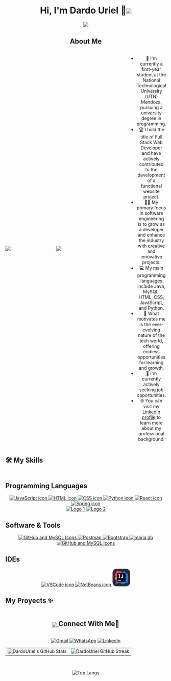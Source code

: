 <div align="center">
  <h1>Hi, I'm Dardo Uriel 👋<img src="https://media.giphy.com/media/hvRJCLFzcasrR4ia7z/giphy.gif" width="35"></h1>

  <p>
    <a href="https://github.com/DenverCoder1/readme-typing-svg">
      <img src="https://readme-typing-svg.herokuapp.com?font=Time+New+Roman&color=cyan&size=25&center=true&vCenter=true&width=600&height=100&lines=Back+end+web+developer">
    </a>
  </p>

  <h2>About Me</h2>

  <div style="display: flex; align-items: center;">
    <img src="https://media.giphy.com/media/SWoSkN6DxTszqIKEqv/giphy.gif" width="250">
    <img src="https://www.aalpha.net/wp-content/uploads/2020/12/full-stack-development.gif" width="360">
    <div style="flex: 1;">
      <ul>
        <li>🏫 I'm currently a first-year student at the National Technological University (UTN) Mendoza, pursuing a university degree in programming.</li>
        <li>🏆 I hold the title of Full Stack Web Developer and have actively contributed to the development of a functional website project.</li>
        <li>👨‍💻 My primary focus in software engineering is to grow as a developer and enhance the industry with creative and innovative projects.</li>
        <li>💻 My main programming languages include Java, MySQL, HTML, CSS, JavaScript, and Python.</li>
        <li>🚀 What motivates me is the ever-evolving nature of the tech world, offering endless opportunities for learning and growth.</li>
        <li>👀 I'm currently actively seeking job opportunities.</li>
        <li>🌐 You can visit my <a href="https://www.linkedin.com/in/dardo-uriel-herrera-1a25b6281/">LinkedIn profile</a> to learn more about my professional background.</li>
      </ul>
    </div>
  </div>
</div>

## 🛠️ My Skills

<h2 style="display: inline-block">Programming Languages</h2>

<div align="center">
  <div align="center">
  <a href="https://skillicons.dev" target="_blank"> 
    <img width="55" src="https://skillicons.dev/icons?i=js" alt="JavaScript icon">
    <img width="55" src="https://skillicons.dev/icons?i=html" alt="HTML icon">
    <img width="55" src="https://skillicons.dev/icons?i=css" alt="CSS icon">
    <img width="55" src="https://skillicons.dev/icons?i=python" alt="Python icon">
    <img width="55" src="https://skillicons.dev/icons?i=react" alt="React icon">
    <img width="55" src="https://skillicons.dev/icons?i=spring" alt="Spring icon">
  </a>
</div>
<div align="center">
  <a href="https://skillicons.dev" target="_blank"> 
    <img width="55" src="https://user-images.githubusercontent.com/25181517/183891303-41f257f8-6b3d-487c-aa56-c497b880d0fb.png" alt="Logo 1">
    <img width="55" src="https://user-images.githubusercontent.com/25181517/117201156-9a724800-adec-11eb-9a9d-3cd0f67da4bc.png" alt="Logo 2">
  </a>
</div>

</div>
<h2 style="display: inline-block"> Software & Tools</h2>


<div align="center">
  <a href="https://skillicons.dev" target="_blank"> 
    <img src="https://skillicons.dev/icons?i=mysql" alt="GitHub and MySQL Icons">
  </a>
  <a href="https://mariadb.org" target="_blank">
    <img src="https://user-images.githubusercontent.com/25181517/192109061-e138ca71-337c-4019-8d42-4792fdaa7128.png" alt="Postman" width="40" height="40">
     <img src="https://user-images.githubusercontent.com/25181517/183898054-b3d693d4-dafb-4808-a509-bab54cf5de34.png" alt="Bootstrap" width="40" height="40">
       <img src="https://github.com/marwin1991/profile-technology-icons/assets/136815194/3c698a4f-84e4-4849-a900-476b14311634" alt="maria db" width="40" height="40">
 <a href="https://skillicons.dev" target="_blank"> 
    <img src="https://skillicons.dev/icons?i=github" alt="GitHub and MySQL Icons">
  </a>
  </a>
</div>

<h2 style="display: inline-block">IDEs</h2>


  <div align="center">
  <a href="https://skillicons.dev" target="_blank"> 
    <img src="https://skillicons.dev/icons?i=vscode" alt="VSCode icon">
    <img width="55" src="https://cdn3d.iconscout.com/3d/free/thumb/free-netbeans-5728461-4781225.png" alt="NetBeans icon">
    <img width="55" src="https://raw.githubusercontent.com/tandpfun/skill-icons/main/icons/Idea-Dark.svg" alt="MariaDB icon">
  </a>
</div>




<h2 style="display: inline-block">My Proyects ✨</h2>
<div align="center">
  <a href="https://github.com/PiensaMcfly/AppSalud">
    <img align="center" src="https://github-readme-stats.vercel.app/api/pin/?username=PiensaMcfly&repo=AppSalud&theme=tokyonight" />
  </a>

<h2 style="display: inline-block">Connect With Me🤝</h2>

<p align="center">
  <a href="https://mail.google.com/mail/?view=cm&fs=1&to=urielherrera412@gmail.com">
            <img src="https://img.shields.io/badge/gmail-%23EA4335.svg?style=plastic&logo=gmail&logoColor=white"
                alt="Gmail" />
        </a>
  <a href="https://wa.me/2615439974"><img src="https://img.shields.io/badge/whatsapp-%2325D366.svg?style=plastic&logo=whatsapp&logoColor=white" alt="WhatsApp"/></a>
  <a href="https://www.linkedin.com/in/dardo-uriel-herrera-1a25b6281/"><img src="https://img.shields.io/badge/linkedin-%230A66C2.svg?style=plastic&logo=linkedin&logoColor=white" alt="LinkedIn"/></a>
</p>
  <table>
  <tr>
    <td>
      <img src="https://github-readme-stats.vercel.app/api?username=DardoUriel&show_icons=true&theme=tokyonight" alt="DardoUriel's GitHub Stats" />
    </td>
    <td>
      <img src="https://github-readme-streak-stats.herokuapp.com/?user=DardoUriel&theme=tokyonight" alt="DardoUriel GitHub Streak" />
    </td>
  </tr>
</table>

<br>

![Top Langs](https://github-readme-stats.vercel.app/api/top-langs/?username=DardoUriel&theme=tokyonight&layout=compact&langs_count=4)

</div>



